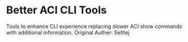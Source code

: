 # Better ACI CLI Tools
Tools to enhance CLI experience replacing slower ACI show commands with additional information. 
Original Auther: Settlej
